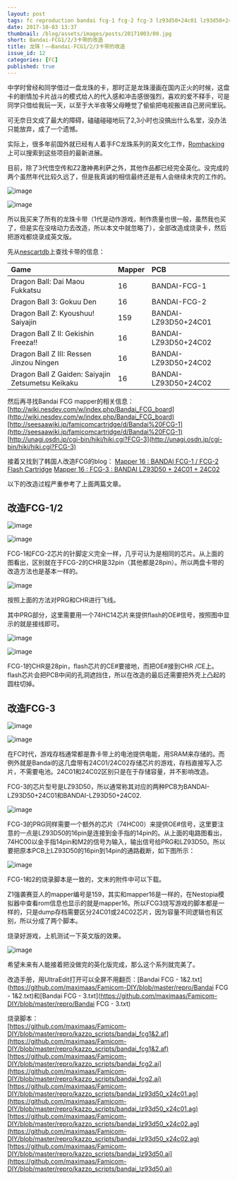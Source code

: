 ```yaml
---
layout: post
tags: fc reproduction bandai fcg-1 fcg-2 fcg-3 lz93d50+24c01 lz93d50+24c02
date: 2017-10-03 13:37
thumbnail: /blog/assets/images/posts/20171003/00.jpg
short: Bandai-FCG1/2/3卡带的改造
title: 龙珠！——Bandai-FCG1/2/3卡带的改造
issue_id: 12
categories: [FC]
published: true
---
```


中学时曾经和同学借过一盘龙珠的卡，那时正是龙珠漫画在国内正火的时候，这盘卡的剧情加卡片战斗的模式给人的代入感和冲击感很强烈，喜欢的爱不释手，可是同学只借给我玩一天，以至于大半夜等父母睡觉了偷偷把电视搬进自己房间里玩。

可无奈日文成了最大的障碍，磕磕碰碰地玩了2,3小时也没搞出什么名堂，没办法只能放弃，成了一个遗憾。

<!--more-->

实际上，很多年前国外就已经有人着手FC龙珠系列的英文化工作，[Romhacking](https://www.romhacking.net/?page=translations&genre=&platform=1&status=&languageid=12&perpage=20&title=dragon+ball&author=&transsearch=Go)上可以搜索到这些项目的最新进展。

目前，除了3代悟空传和Z2激神弗利萨之外，其他作品都已经完全英化。没完成的两个虽然年代比较久远了，但是我真诚的相信最终还是有人会继续未完的工作的。

![image](/blog/assets/images/posts/20171003/01.jpg)

![image](/blog/assets/images/posts/20171003/02.jpg)

所以我买来了所有的龙珠卡带（1代是动作游戏，制作质量也很一般，虽然我也买了，但是实在没啥动力去改造，所以本文中就忽略了），全部改造成烧录卡，然后把游戏都烧录成英文版。

先从[nescartdb](http://bootgod.dyndns.org:7777/)上查找卡带的信息：

| Game                           				    | Mapper | PCB                  |
|:--------------------------------------------------|:-------|:---------------------|
|Dragon Ball: Dai Maou Fukkatsu  					|16   	 |BANDAI-FCG-1          |
|Dragon Ball 3: Gokuu Den             			 	|16  	 |BANDAI-FCG-2          |
|Dragon Ball Z: Kyoushuu! Saiyajin          		|159	 |BANDAI-LZ93D50+24C01  |
|Dragon Ball Z II: Gekishin Freeza!!  				|16  	 |BANDAI-LZ93D50+24C02  |
|Dragon Ball Z III: Ressen Jinzou Ningen       		|16   	 |BANDAI-LZ93D50+24C02  |
|Dragon Ball Z Gaiden: Saiyajin Zetsumetsu Keikaku	|16  	 |BANDAI-LZ93D50+24C02  |

然后再寻找Bandai FCG mapper的相关信息：<br/>
[http://wiki.nesdev.com/w/index.php/Bandai_FCG_board](http://wiki.nesdev.com/w/index.php/Bandai_FCG_board)<br/>
[http://seesaawiki.jp/famicomcartridge/d/Bandai%20FCG-1](http://seesaawiki.jp/famicomcartridge/d/Bandai%20FCG-1)<br/>
[http://unagi.osdn.jp/cgi-bin/hiki/hiki.cgi?FCG-3](http://unagi.osdn.jp/cgi-bin/hiki/hiki.cgi?FCG-3)

接着又找到了韩国人改造FCG的blog：
[Mapper 16 : BANDAI FCG-1 / FCG-2 Flash Cartridge](http://blog.naver.com/PostView.nhn?blogId=xsnake&logNo=220357886147&categoryNo=29&parentCategoryNo=0&viewDate=&currentPage=2&postListTopCurrentPage=1&from=postView)
[Mapper 16 : FCG-3 : BANDAI LZ93D50 + 24C01 + 24C02](http://blog.naver.com/PostView.nhn?blogId=xsnake&logNo=220311282542&categoryNo=29&parentCategoryNo=0&viewDate=&currentPage=2&postListTopCurrentPage=1&from=postView)

以下的改造过程严重参考了上面两篇文章。

## 改造FCG-1/2

![image](/blog/assets/images/posts/20171003/03.jpg)

![image](/blog/assets/images/posts/20171003/04.jpg)

FCG-1和FCG-2芯片的针脚定义完全一样，几乎可认为是相同的芯片。从上面的图看出，区别就在于FCG-2的CHR是32pin（其他都是28pin）。所以两盘卡带的改造方法也是基本一样的。

![image](/blog/assets/images/posts/20171003/05.png)

按照上面的方法对PRG和CHR进行飞线。

其中PRG部分，这里需要用一个74HC14芯片来提供flash的OE#信号，按照图中显示的就是接线即可。

![image](/blog/assets/images/posts/20171003/06.jpg)

![image](/blog/assets/images/posts/20171003/07.jpg)

FCG-1的CHR是28pin，flash芯片的CE#要接地，而把OE#接到CHR /CE上。flash芯片会把PCB中间的孔洞遮挡住，所以在改造的最后还需要把外壳上凸起的圆柱切掉。

## 改造FCG-3

![image](/blog/assets/images/posts/20171003/08.jpg)

![image](/blog/assets/images/posts/20171003/09.jpg)

在FC时代，游戏存档通常都是靠卡带上的电池提供电能，用SRAM来存储的。而例外就是Bandai的这几盘带有24C01/24C02存储芯片的游戏，存档直接写入芯片，不需要电池。24C01和24C02区别只是在于存储容量，并不影响改造。

FCG-3的芯片型号是LZ93D50，所以通常称其对应的两种PCB为BANDAI-LZ93D50+24C01和BANDAI-LZ93D50+24C02.

![image](/blog/assets/images/posts/20171003/10.png)

FCG-3的PRG同样需要一个额外的芯片（74HC00）来提供OE#信号，这里要注意的一点是LZ93D50的16pin是连接到金手指的14pin的。从上面的电路图看出，74HC00以金手指14pin和M2的信号为输入，输出信号给PRG和LZ93D50。所以要把原本PCB上LZ93D50的16pin到14pin的通路截断，如下图所示：

![image](/blog/assets/images/posts/20171003/11.jpg)

FCG-1和2的烧录脚本是一致的，文末的附件中可以下载。

Z1强袭赛亚人的mapper编号是159，其实和mapper16是一样的，在Nestopia模拟器中查看rom信息也显示的就是mapper16。所以FCG3烧写游戏的脚本都是一样的，只是dump存档需要区分24C01或24C02芯片，因为容量不同逻辑也有区别，所以分成了两个脚本。

烧录好游戏，上机测试一下英文版的效果。

![image](/blog/assets/images/posts/20171003/12.jpg)

希望未来有人能接着把没做完的英化版完成，那么这个系列就完美了。


改造手册，用UltraEdit打开可以全屏不用翻页：[Bandai FCG - 1&2.txt](https://github.com/maximaas/Famicom-DIY/blob/master/repro/Bandai FCG - 1&2.txt)和[Bandai FCG - 3.txt](https://github.com/maximaas/Famicom-DIY/blob/master/repro/Bandai FCG - 3.txt)

烧录脚本：<br/>
[https://github.com/maximaas/Famicom-DIY/blob/master/repro/kazzo_scripts/bandai_fcg1&2.af](https://github.com/maximaas/Famicom-DIY/blob/master/repro/kazzo_scripts/bandai_fcg1&2.af)<br/>
[https://github.com/maximaas/Famicom-DIY/blob/master/repro/kazzo_scripts/bandai_fcg2.ai](https://github.com/maximaas/Famicom-DIY/blob/master/repro/kazzo_scripts/bandai_fcg2.ai)<br/>
[https://github.com/maximaas/Famicom-DIY/blob/master/repro/kazzo_scripts/bandai_lz93d50_x24c01.ag](https://github.com/maximaas/Famicom-DIY/blob/master/repro/kazzo_scripts/bandai_lz93d50_x24c01.ag)<br/>
[https://github.com/maximaas/Famicom-DIY/blob/master/repro/kazzo_scripts/bandai_lz93d50_x24c02.ag](https://github.com/maximaas/Famicom-DIY/blob/master/repro/kazzo_scripts/bandai_lz93d50_x24c02.ag)<br/>
[https://github.com/maximaas/Famicom-DIY/blob/master/repro/kazzo_scripts/bandai_lz93d50.ai](https://github.com/maximaas/Famicom-DIY/blob/master/repro/kazzo_scripts/bandai_lz93d50.ai)
